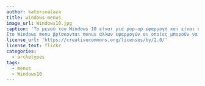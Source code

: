 ```yaml
---
author: katerinalaza
title: windows-menus
image_url: Windows10.jpg
caption: 'Το μενού τον Windows 10 είναι μια pop-up εφαρμογή και είναι πολυμορφική.
Στο Windows menu βρίσκονται menus άλλων εφαρμογών οι οποίες μπορούν να ανοιχθούν από εκεί.'
license_url: 'https://creativecommons.org/licenses/by/2.0/'
license_text: flickr
categories:
  - archetypes
tags:
  - menus
  - Windows10
---
```

